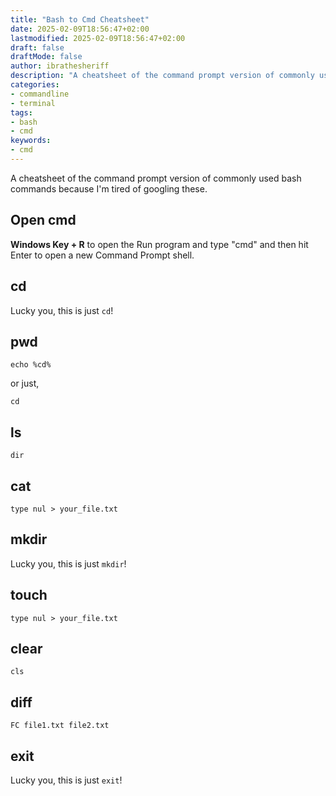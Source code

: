 ```yaml
---
title: "Bash to Cmd Cheatsheet"
date: 2025-02-09T18:56:47+02:00
lastmodified: 2025-02-09T18:56:47+02:00
draft: false
draftMode: false
author: ibrathesheriff
description: "A cheatsheet of the command prompt version of commonly used bash commands because I'm tired of googling these."
categories:
- commandline
- terminal
tags:
- bash
- cmd
keywords:
- cmd
---
```

A cheatsheet of the command prompt version of commonly used bash commands because I'm tired of googling these.

## Open cmd
**Windows Key + R** to open the Run program and type "cmd" and then hit Enter to open a new Command Prompt shell.

## cd
Lucky you, this is just `cd`!

## pwd
```shell
echo %cd%
```

or just,

```shell
cd
```

## ls
```shell
dir
```

## cat
```shell
type nul > your_file.txt
```

## mkdir
Lucky you, this is just `mkdir`!

## touch
```shell
type nul > your_file.txt
```

## clear
```shell
cls
```

## diff
```shell
FC file1.txt file2.txt
```

## exit
Lucky you, this is just `exit`!